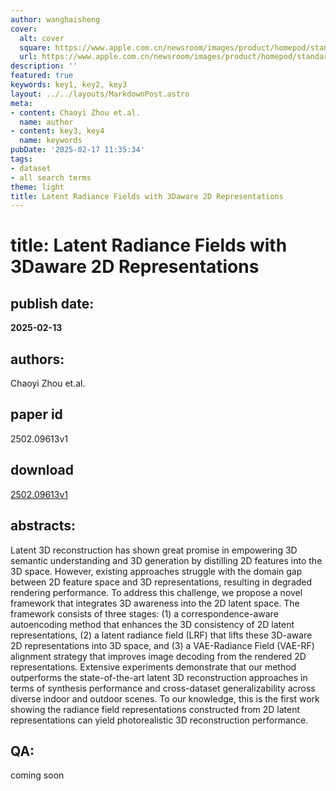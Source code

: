 ```yaml
---
author: wanghaisheng
cover:
  alt: cover
  square: https://www.apple.com.cn/newsroom/images/product/homepod/standard/Apple-HomePod-hero-230118_big.jpg.large_2x.jpg
  url: https://www.apple.com.cn/newsroom/images/product/homepod/standard/Apple-HomePod-hero-230118_big.jpg.large_2x.jpg
description: ''
featured: true
keywords: key1, key2, key3
layout: ../../layouts/MarkdownPost.astro
meta:
- content: Chaoyi Zhou et.al.
  name: author
- content: key3, key4
  name: keywords
pubDate: '2025-02-17 11:35:34'
tags:
- dataset
- all search terms
theme: light
title: Latent Radiance Fields with 3Daware 2D Representations
---
```


# title: Latent Radiance Fields with 3Daware 2D Representations 
## publish date: 
**2025-02-13** 
## authors: 
  Chaoyi Zhou et.al. 
## paper id
2502.09613v1
## download
[2502.09613v1](http://arxiv.org/abs/2502.09613v1)
## abstracts:
Latent 3D reconstruction has shown great promise in empowering 3D semantic understanding and 3D generation by distilling 2D features into the 3D space. However, existing approaches struggle with the domain gap between 2D feature space and 3D representations, resulting in degraded rendering performance. To address this challenge, we propose a novel framework that integrates 3D awareness into the 2D latent space. The framework consists of three stages: (1) a correspondence-aware autoencoding method that enhances the 3D consistency of 2D latent representations, (2) a latent radiance field (LRF) that lifts these 3D-aware 2D representations into 3D space, and (3) a VAE-Radiance Field (VAE-RF) alignment strategy that improves image decoding from the rendered 2D representations. Extensive experiments demonstrate that our method outperforms the state-of-the-art latent 3D reconstruction approaches in terms of synthesis performance and cross-dataset generalizability across diverse indoor and outdoor scenes. To our knowledge, this is the first work showing the radiance field representations constructed from 2D latent representations can yield photorealistic 3D reconstruction performance.
## QA:
coming soon
